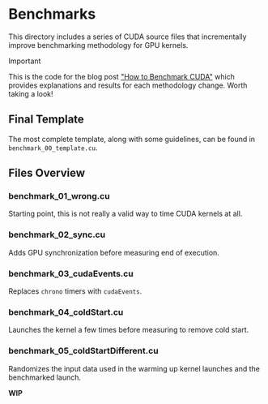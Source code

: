 # Benchmarks

This directory includes a series of CUDA source files that incrementally improve benchmarking methodology for GPU kernels.

> [!IMPORTANT]  
> This is the code for the blog post ["How to Benchmark CUDA"](https://guillesanbri.com/CUDA-Benchmarks/) which provides explanations and results for each methodology change. Worth taking a look!

## Final Template

The most complete template, along with some guidelines, can be found in `benchmark_00_template.cu`.

## Files Overview

### **benchmark_01_wrong.cu**

Starting point, this is not really a valid way to time CUDA kernels at all.

### **benchmark_02_sync.cu**

Adds GPU synchronization before measuring end of execution.

### **benchmark_03_cudaEvents.cu**

Replaces `chrono` timers with `cudaEvents`.

### **benchmark_04_coldStart.cu**

Launches the kernel a few times before measuring to remove cold start.

### **benchmark_05_coldStartDifferent.cu**

Randomizes the input data used in the warming up kernel launches and the benchmarked launch.

**WIP**